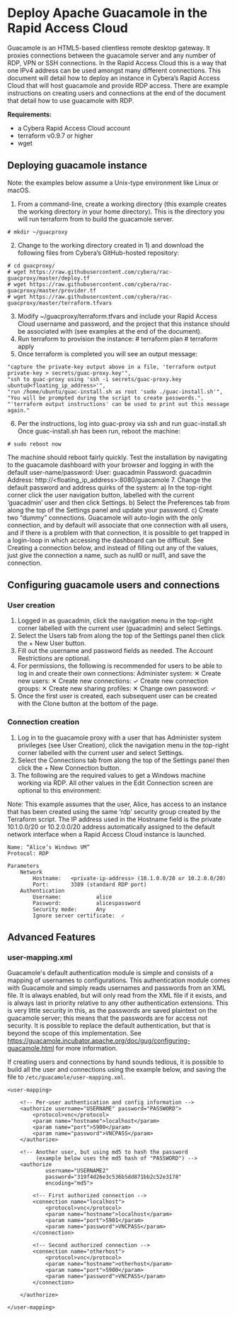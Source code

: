 # Deploy Apache Guacamole in the Rapid Access Cloud
Guacamole is an HTML5-based clientless remote desktop gateway. It proxies connections between the guacamole server and any number of RDP, VPN or SSH connections. In the Rapid Access Cloud this is a way that one IPv4 address can be used amongst many different connections.
This document will detail how to deploy an instance in Cybera’s Rapid Access Cloud that will host guacamole and provide RDP access. There are example instructions on creating users and connections at the end of the document that detail how to use guacamole with RDP.

**Requirements:**
- a Cybera Rapid Access Cloud account
- terraform v0.9.7 or higher
- wget

## Deploying guacamole instance
Note: the examples below assume a Unix-type environment like Linux or macOS.

1. From a command-line, create a working directory (this example creates the working directory in your home directory). This is the directory you will run terraform from to build the guacamole server.
```
# mkdir ~/guacproxy
```
2. Change to the working directory created in 1) and download the following files from Cybera’s GitHub-hosted repository:
```
# cd guacproxy/
# wget https://raw.githubusercontent.com/cybera/rac-guacproxy/master/deploy.tf
# wget https://raw.githubusercontent.com/cybera/rac-guacproxy/master/provider.tf
# wget https://raw.githubusercontent.com/cybera/rac-guacproxy/master/terraform.tfvars
```
3. Modify ~/guacproxy/terraform.tfvars and include your Rapid Access Cloud username and password, and the project that this instance should be associated with (see examples at the end of the document).
4. Run terraform to provision the instance: # terraform plan # terraform apply
5. Once terraform is completed you will see an output message:
```
"capture the private-key output above in a file, 'terraform output private-key > secrets/guac-proxy.key'",
"ssh to guac-proxy using 'ssh -i secrets/guac-proxy.key ubuntu@<floating_ip_address>'",
"run /home/ubuntu/guac-install.sh as root 'sudo ./guac-install.sh'",
"You will be prompted during the script to create passwords.",
"'terraform output instructions' can be used to print out this message again."
```
6. Per the instructions, log into guac-proxy via ssh and run guac-install.sh Once guac-install.sh has been run, reboot the machine:
```
# sudo reboot now
```
The machine should reboot fairly quickly. Test the installation by navigating to the guacamole dashboard with your browser and logging in with the default user-name/password:
    User: guacadmin
    Password: guacadmin
    Address: http://<floating_ip_address>:8080/guacamole
7. Change the default password and address quirks of the system:
 a) In the top-right corner click the user navigation button, labelled with the current ‘guacadmin’ user and then click Settings.
 b) Select the Preferences tab from along the top of the Settings panel and update your password.
 c) Create two “dummy” connections. Guacamole will auto-login with the only connection, and by default will associate that one connection with all users, and if there is a problem with that connection, it is possible to get trapped in a login-loop in which accessing the dashboard can be difficult. See Creating a connection below, and instead of filling out any of the values, just give the connection a name, such as null0 or null1, and save the connection.

## Configuring guacamole users and connections
### User creation
1. Logged in as guacadmin, click the navigation menu in the top-right corner labelled with the current user (guacadmin) and select Settings.
2. Select the Users tab from along the top of the Settings panel then click the + New User button.
3. Fill out the username and password fields as needed. The Account Restrictions are optional.
4. For permissions, the following is recommended for users to be able to log in and create their own connections:
    Administer system:			    ✕
    Create new users:			    ✕
    Create new connections:		    ✓
    Create new connection groups:	✕
    Create new sharing profiles:	✕
    Change own password:		    ✓
5. Once the first user is created, each subsequent user can be created with the Clone button at the bottom of the page.

### Connection creation
1. Log in to the guacamole proxy with a user that has Administer system privileges (see User Creation), click the navigation menu in the top-right corner labelled with the current user and select Settings.
2. Select the Connections tab from along the top of the Settings panel then click the + New Connection button.
3. The following are the required values to get a Windows machine working via RDP. All other values in the Edit Connection screen are optional to this environment:

Note: This example assumes that the user, Alice, has access to an instance that has been created using the same ‘rdp’ security group created by the Terraform script. The IP address used in the Hostname field is the private 10.1.0.0/20 or 10.2.0.0/20 address automatically assigned to the default network interface when a Rapid Access Cloud instance is launched.
```
Name: “Alice’s Windows VM”
Protocol: RDP

Parameters
	Network
        Hostname:	<private-ip-address> (10.1.0.0/20 or 10.2.0.0/20)
        Port:		3389 (standard RDP port)
    Authentication
        Username:			alice
        Password: 			alicespassword
        Security mode:		Any
        Ignore server certificate:	✓
```

## Advanced Features
### user-mapping.xml
Guacamole's default authentication module is simple and consists of a mapping of usernames to configurations. This authentication module comes with Guacamole and simply reads usernames and passwords from an XML file. It is always enabled, but will only read from the XML file if it exists, and is always last in priority relative to any other authentication extensions. This is very little security in this, as the passwords are saved plaintext on the guacamole server; this means that the passwords are for access not security. It is possible to replace the default authentication, but that is beyond the scope of this implementation. See https://guacamole.incubator.apache.org/doc/gug/configuring-guacamole.html for more information.

If creating users and connections by hand sounds tedious, it is possible to build all the user and connections using the example below, and saving the file to `/etc/guacamole/user-mapping.xml`.
```
<user-mapping>

    <!-- Per-user authentication and config information -->
    <authorize username="USERNAME" password="PASSWORD">
        <protocol>vnc</protocol>
        <param name="hostname">localhost</param>
        <param name="port">5900</param>
        <param name="password">VNCPASS</param>
    </authorize>

    <!-- Another user, but using md5 to hash the password
         (example below uses the md5 hash of "PASSWORD") -->
    <authorize
            username="USERNAME2"
            password="319f4d26e3c536b5dd871bb2c52e3178"
            encoding="md5">

        <!-- First authorized connection -->
        <connection name="localhost">
            <protocol>vnc</protocol>
            <param name="hostname">localhost</param>
            <param name="port">5901</param>
            <param name="password">VNCPASS</param>
        </connection>

        <!-- Second authorized connection -->
        <connection name="otherhost">
            <protocol>vnc</protocol>
            <param name="hostname">otherhost</param>
            <param name="port">5900</param>
            <param name="password">VNCPASS</param>
        </connection>

    </authorize>

</user-mapping>
```
